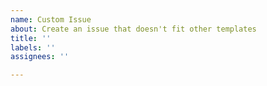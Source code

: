 ```yaml
---
name: Custom Issue
about: Create an issue that doesn't fit other templates
title: ''
labels: ''
assignees: ''

---
```



